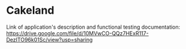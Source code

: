 # Cakeland
Link of application's description and functional testing documentation:
https://drive.google.com/file/d/10MVwCO-QQz7HExR117-DezITO96k01Sc/view?usp=sharing
